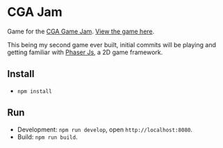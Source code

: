 # CGA Jam

Game for the [CGA Game Jam](https://itch.io/jam/cga-jam). [View the game here](https://oliverbenns.github.io/cga-jam).

This being my second game ever built, initial commits will be playing and getting familiar with [Phaser Js](https://github.com/photonstorm/phaser), a 2D game framework.

## Install
- `npm install`

## Run
- Development: `npm run develop`, open `http://localhost:8080`.
- Build: `npm run build`.
